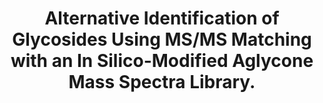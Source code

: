 ---
authors: Rodriguez EP, Li Y, Vaniya A, Shih PM, Fiehn O
carousel: false
doi: 10.1021/acs.analchem.3c00957
featured: false
issue: '28'
journal: Analytical chemistry
keywords: '["Sugars", "Ions", "Glycosides", "Chromatography, High Pressure Liquid",
  "Chromatography, Liquid", "Spectrometry, Mass, Electrospray Ionization", "Tandem
  Mass Spectrometry", "Tissue Distribution"]'
landmark: false
layout: ../../layouts/Publication.astro
page: 10618-10624
pmcid: PMC11493435
pmid: 37390485
r03: R03OD034497
title: Alternative Identification of Glycosides Using MS/MS Matching with an In Silico-Modified
  Aglycone Mass Spectra Library.
volume: '95'
year: 2023
---